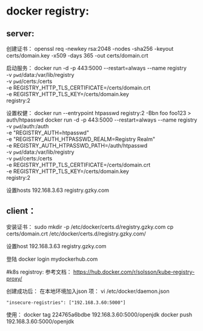 # docker registry:
## server:
创建证书：
openssl req -newkey rsa:2048 -nodes -sha256 -keyout certs/domain.key -x509 -days 365 -out certs/domain.crt

启动服务：
docker run -d -p 443:5000 --restart=always --name registry \
  -v `pwd`/data:/var/lib/registry \
  -v `pwd`/certs:/certs \
  -e REGISTRY_HTTP_TLS_CERTIFICATE=/certs/domain.crt \
  -e REGISTRY_HTTP_TLS_KEY=/certs/domain.key \
  registry:2

设置权健：
docker run --entrypoint htpasswd registry:2 -Bbn foo foo123  > auth/htpasswd
docker run -d -p 443:5000 --restart=always --name registry \
   -v `pwd`/auth:/auth \
   -e "REGISTRY_AUTH=htpasswd" \
   -e "REGISTRY_AUTH_HTPASSWD_REALM=Registry Realm" \
   -e REGISTRY_AUTH_HTPASSWD_PATH=/auth/htpasswd \
   -v `pwd`/data:/var/lib/registry \
   -v `pwd`/certs:/certs \
   -e REGISTRY_HTTP_TLS_CERTIFICATE=/certs/domain.crt \
   -e REGISTRY_HTTP_TLS_KEY=/certs/domain.key \
   registry:2

设置hosts
192.168.3.63 registry.gzky.com

## client：
安装证书：
sudo mkdir -p /etc/docker/certs.d/registry.gzky.com
cp certs/domain.crt /etc/docker/certs.d/registry.gzky.com/

设置host
192.168.3.63 registry.gzky.com

登陆
docker login mydockerhub.com

#k8s registroy:
参考文档：
https://hub.docker.com/r/solsson/kube-registry-proxy/

创建成功后：
在本地环境加入json 项：
vi /etc/docker/daemon.json
```
"insecure-registries": ["192.168.3.60:5000"]
```

使用：
docker tag 224765a6bdbe 192.168.3.60:5000/openjdk
docker push 192.168.3.60:5000/openjdk

